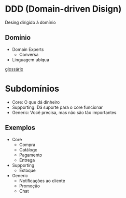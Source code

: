# DDD (Domain-driven Disign)

Desing dirigido à domínio

## Domínio

- Domain Experts
  - Conversa
- Linguagem ubíqua

[glossário](https://efficient-sloth-d85.notion.site/Gloss-rio-DDD-3a81b4df36d348a299ccbc53f38a1665)

# Subdomínios

- Core: O que dá dinheiro
- Supporting: Dá suporte para o core funcionar
- Generic: Você precisa, mas não são tão importantes

## Exemplos

- Core
  - Compra
  - Catálogo
  - Pagamento
  - Entrega
- Supporting
  - Estoque
- Generic
  - Notificações ao cliente
  - Promoção
  - Chat

